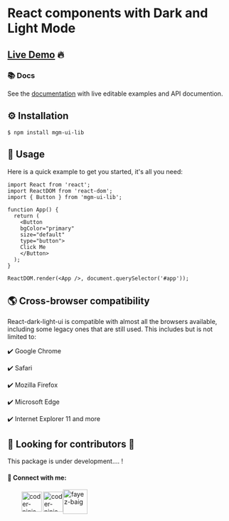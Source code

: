 # React components with Dark and Light Mode

## [Live Demo](https://mgm-ui.web.app/) 🔥

### 📚 Docs

See the [documentation](https://mgm-ui.web.app/) with live editable examples and API documention.

## ⚙ Installation

```shell
$ npm install mgm-ui-lib
```

## 🎉 Usage

Here is a quick example to get you started, it's all you need:

```shell
import React from 'react';
import ReactDOM from 'react-dom';
import { Button } from 'mgm-ui-lib';

function App() {
  return (
    <Button
    bgColor="primary"
    size="default"
    type="button">
    Click Me
    </Button>
  );
}

ReactDOM.render(<App />, document.querySelector('#app'));
```

## 🌎 Cross-browser compatibility

React-dark-light-ui is compatible with almost all the browsers available, including some legacy ones that are still used. This includes but is not limited to:

✔️ Google Chrome

✔️ Safari

✔️ Mozilla Firefox

✔️ Microsoft Edge

✔️ Internet Explorer 11 and more

## 🚀 Looking for contributors 🚀

This package is under development.... !

#### 🔗 Connect with me:

<p align="center">

&nbsp;&nbsp;&nbsp;&nbsp;&nbsp;&nbsp;&nbsp; <a href="https://linkedin.com/in/coder-ninja" target="blank"><img align="center" src="https://www.freeiconspng.com/thumbs/linkedin-logo-png/linkedin-logo-3.png" alt="coder-ninja" height="45" width="45" /></a> <a href="mailto: coderninja16@gmail.com" target="blank"><img align="center" src="https://www.freepnglogos.com/uploads/logo-gmail-png/logo-gmail-png-gmail-icon-download-png-and-vector-1.png" alt="coder-ninja" height="45" width="45" /></a><a href="https://github.com/fayez-baig" target="blank"><img align="center" src="https://github.githubassets.com/images/modules/logos_page/GitHub-Mark.png" alt="fayez-baig" height="55" width="55" /></a>
